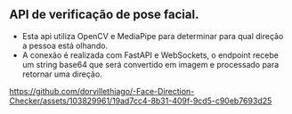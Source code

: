 ## API de verificação de pose facial.

- Esta api utiliza OpenCV e MediaPipe para determinar para qual direção a pessoa está olhando.
- A conexão é realizada com FastAPI e WebSockets, o endpoint recebe um string base64 que será convertido em imagem e processado para retornar uma direção.



https://github.com/dorvillethiago/-Face-Direction-Checker/assets/103829961/19ad7cc4-8b31-409f-9cd5-c90eb7693d25

